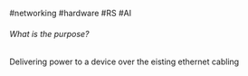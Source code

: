 #networking #hardware #RS #AI 
###### What is the purpose?
Delivering power to a device over the eisting ethernet cabling
